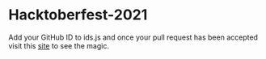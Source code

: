 # Hacktoberfest-2021

Add your GitHub ID to ids.js and once your pull request has been accepted visit this [site](https://ietcu-sias.github.io/Hacktoberfest-2021/) to see the magic.
